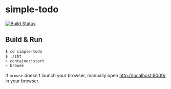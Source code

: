 # simple-todo #

[![Build Status](https://travis-ci.org/jorilytter/simple-todo.svg?branch=scalatra-rest)](https://travis-ci.org/jorilytter/simple-todo)

## Build & Run ##

```sh
$ cd simple-todo
$ ./sbt
> container:start
> browse
```

If `browse` doesn't launch your browser, manually open [http://localhost:9000/](http://localhost:9000/) in your browser.
